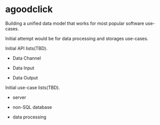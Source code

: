 # agoodclick
Building a unified data model that works for most popular software use-cases. 

Initial attempt would be for data processing and storages use-cases.

Initial API lists(TBD).

* Data Channel 

* Data Input

* Data Output

Initial use-case lists(TBD).

* server

* non-SQL database

* data processing





